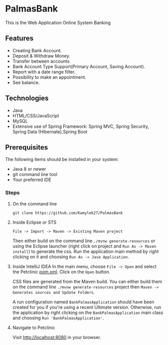 # PalmasBank

This is the Web Application Online System Banking 


## Features

* Creating Bank Account.
* Deposit & Withdraw Money.
* Transfer between accounts
* Bank Account Type Support(Primary Account, Saving Account).
* Report with a date range filter.
* Possibility to make an appointment.
* See balance.

## Technologies

* Java
* HTML/CSS/JavaScript
* MySQL
* Extensive use of Spring Framework: Spring MVC, Spring Security, Spring Data (Hibernate),Spring Boot


## Prerequisites

The following items should be installed in your system:

* Java 8 or newer
* git command line tool
* Your preferred IDE


### Steps
1) On the command line
    ```
    git clone https://github.com/Kamylek27/PalmasBank
    ```
2) Inside Eclipse or STS
    ```
    File -> Import -> Maven -> Existing Maven project
    ```

    Then either build on the command line `./mvnw generate-resources` or using the Eclipse launcher (right click on project and `Run As -> Maven install`) to generate the css. Run the application main method by right clicking on it and choosing `Run As -> Java Application`.

3) Inside IntelliJ IDEA
    In the main menu, choose `File -> Open` and select the Petclinic [pom.xml](pom.xml). Click on the `Open` button.

    CSS files are generated from the Maven build. You can either build them on the command line `./mvnw generate-resources` project then `Maven -> Generates sources and Update Folders`.

    A run configuration named `BankPalmasApplication` should have been created for you if you're using a recent Ultimate version. Otherwise, run the application by right clicking on the `BankPalmasApplication` main class and choosing `Run 'BankPalmasApplication'`.

4) Navigate to Petclinic

    Visit [http://localhost:8080](http://localhost:8080) in your browser.
